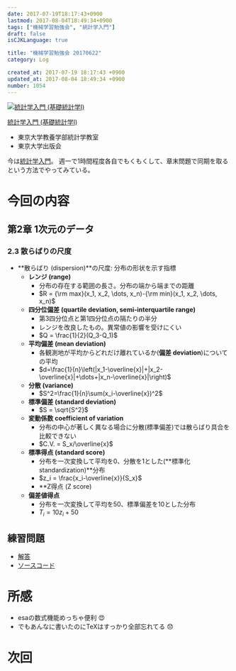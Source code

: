 ```yaml
---
date: 2017-07-19T18:17:43+0900
lastmod: 2017-08-04T18:49:34+0900
tags: ["機械学習勉強会", "統計学入門"]
draft: false
isCJKLanguage: true

title: "機械学習勉強会 20170622"
category: Log

created_at: 2017-07-19 18:17:43 +0900
updated_at: 2017-08-04 18:49:34 +0900
number: 1054
---
```


<div class="asin">
<div class="asin-image"><a href="https://www.amazon.co.jp/exec/obidos/ASIN/4130420658/nownabe0c-22/" rel="nofollow noopener" target="_blank"><img src="http://images-jp.amazon.com/images/P/4130420658.09._SL160_.jpg" alt="統計学入門 (基礎統計学Ⅰ)" title="統計学入門 (基礎統計学Ⅰ)"></a></div>
<div class="asin-detail">
<p><a href="https://www.amazon.co.jp/exec/obidos/ASIN/4130420658/nownabe0c-22/" rel="nofollow noopener" target="_blank">統計学入門 (基礎統計学Ⅰ)</a></p>
<ul>
<li>東京大学教養学部統計学教室</li>
<li>東京大学出版会</li>
</ul>
</div>

<p></p>
</div>

今は[統計学入門](https://www.amazon.co.jp/exec/obidos/ASIN/4130420658/nownabe0c-22/)。
週一で1時間程度各自でもくもくして、章末問題で同期を取るという方法でやってみている。

# 今回の内容
## 第2章 1次元のデータ
### 2.3 散らばりの尺度
* **散らばり (dispersion)**の尺度: 分布の形状を示す指標
    * **レンジ (range)**
        * 分布の存在する範囲の長さ。分布の端から端までの距離
        * $R = {\rm max}(x_1, x_2, \dots, x_n)-{\rm min}(x_1, x_2, \dots, x_n)$
    * **四分位偏差 (quartile deviation, semi-interquartile range)**
        * 第3四分位点と第1四分位点の隔たりの半分
        * レンジを改良したもの。異常値の影響を受けにくい
        * $Q = \frac{1}{2}(Q_3-Q_1)$
    * **平均偏差 (mean deviation)**
        * 各観測地が平均からどれだけ離れているか(**偏差 deviation**)についての平均
        * $d=\frac{1}{n}\left(|x_1-\overline{x}|+|x_2-\overline{x}|+\dots+|x_n-\overline{x}|\right)$
    * **分散 (variance)**
        * $S^2=\frac{1}{n}\sum(x_i-\overline{x})^2$
    * **標準偏差 (standard deviation)**
        * $S = \sqrt{S^2}$
    * **変動係数 coefficient of variation**
        * 分布の中心が著しく異なる場合に分散(標準偏差)では散らばり具合を比較できない
        * $C.V. = S_x/\overline{x}$
    * **標準得点 (standard score)**
        * 分布を一次変換して平均を0、分散を1とした(**標準化 standardization)**分布
        * $z_i = \frac{x_i-\overline{x}}{S_x}$
        * **Z得点 (Z score)
    * **偏差値得点**
        * 分布を一次変換して平均を50、標準偏差を10とした分布
        * $T_i = 10z_i + 50$

## 練習問題
* [解答](https://github.com/Wondershake/ml-statistics-intro/issues/1)
* [ソースコード](https://github.com/Wondershake/ml-statistics-intro/tree/master/nownabe/ch02)

# 所感
* esaの数式機能めっちゃ便利 :heart_eyes: 
* でもあんなに書いたのにTeXはすっかり全部忘れてる :disappointed: 

# 次回

```math
```
